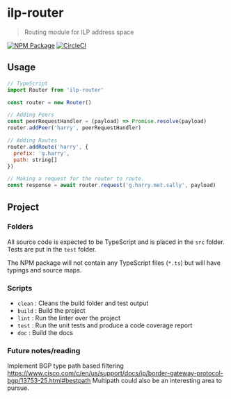 # ilp-router
> Routing module for ILP address space

[![NPM Package](https://img.shields.io/npm/v/ilp-router.svg?style=flat)](https://npmjs.org/package/ilp-router)
[![CircleCI](https://circleci.com/gh/interledgerjs/ilp-router.svg?style=shield)](https://circleci.com/gh/interledgerjs/ilp-router)

## Usage

```js
// TypeScript
import Router from 'ilp-router'

const router = new Router()

// Adding Peers
const peerRequestHandler = (payload) => Promise.resolve(payload)
router.addPeer('harry', peerRequestHandler)

// Adding Routes
router.addRoute('harry', {
  prefix: 'g.harry',
  path: string[]
})

// Making a request for the router to route.
const response = await router.request('g.harry.met.sally', payload)

```

## Project



### Folders

All source code is expected to be TypeScript and is placed in the `src` folder. Tests are put in the `test` folder.

The NPM package will not contain any TypeScript files (`*.ts`) but will have typings and source maps.

### Scripts

  - `clean` : Cleans the build folder and test output
  - `build` : Build the project
  - `lint`  : Run the linter over the project
  - `test`  : Run the unit tests and produce a code coverage report
  - `doc`   : Build the docs

### Future notes/reading
Implement BGP type path based filtering
https://www.cisco.com/c/en/us/support/docs/ip/border-gateway-protocol-bgp/13753-25.html#bestpath
Multipath could also be an interesting area to pursue.